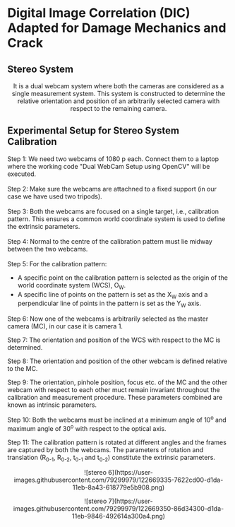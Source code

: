 # Digital Image Correlation (DIC) Adapted for Damage Mechanics and Crack

## Stereo System
<p align="center">
It is a dual webcam system where both the cameras are considered as a single measurement system. This system is constructed to determine the relative orientation and position of an arbitrarily selected camera with respect to the remaining camera.
</p>

## Experimental Setup for Stereo System Calibration
Step 1: We need two webcams of 1080 p each. Connect them to a laptop where the working code "Dual WebCam Setup using OpenCV" will be executed. \
                          \
Step 2: Make sure the webcams are attachned to a fixed support (in our case we have used two tripods).\
                        \
Step 3: Both the webcams are focused on a single target, i.e., calibration pattern. This ensures a common world coordinate system is used to define the extrinsic parameters. \
                     \
Step 4: Normal to the centre of the calibration pattern must lie midway between the two webcams.\
                      \
Step 5: For the calibration pattern: 
* A specific point on the calibration pattern is selected as the origin of the world coordinate system (WCS), O<sub>W</sub>. 
* A specific line of points on the pattern is set as the X<sub>W</sub> axis and a perpendicular line of points in the pattern is set as the Y<sub>W</sub> axis.
<p align='left'>
Step 6: Now one of the webcams is arbitrarily selected as the master camera (MC), in our case it is camera 1. 
<p>
<p align='left'>
Step 7: The orientation and position of the WCS with respect to the MC is determined. 
<p>
<p align='left'>
Step 8: The orientation and position of the other webcam is defined relative to the MC. 
<p>
<p align='left'>
Step 9: The orientation, pinhole position, focus etc. of the MC and the other webcam with respect to each other muct remain invariant throughout the calibration and measurement procedure. These parameters combined are known as intrinsic parameters. 
<p>
<p align='left'>
Step 10: Both the webcams must be inclined at a minimum angle of 10<sup>o</sup> and maximum angle of 30<sup>o</sup> with respect to the optical axis. 
<p>
<p align='left'>
Step 11: The calibration pattern is rotated at different angles and the frames are captured by both the webcams. The parameters of rotation and translation (R<sub>0-1</sub>, R<sub>0-2</sub>, t<sub>0-1</sub> and t<sub>0-2</sub>) constitute the extrinsic parameters.
<p>

  
<p align='center'>
![stereo 6](https://user-images.githubusercontent.com/79299979/122669335-7622cd00-d1da-11eb-8a43-618779e5b908.png)
<p>

<p align='center'>
![stereo 7](https://user-images.githubusercontent.com/79299979/122669350-86d34300-d1da-11eb-9846-492614a300a4.png)
<p>

